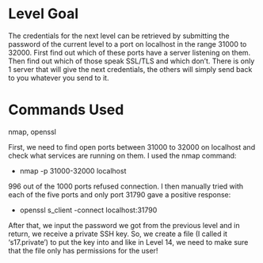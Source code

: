 # Level Goal
The credentials for the next level can be retrieved by submitting the password of the current level to a port on localhost in the range 31000 to 32000. First find out which of these ports have a server listening on them. Then find out which of those speak SSL/TLS and which don’t. There is only 1 server that will give the next credentials, the others will simply send back to you whatever you send to it.

# Commands Used
nmap, openssl

First, we need to find open ports between 31000 to 32000 on localhost and check what services are running on them. I used the nmap command:

* nmap -p 31000-32000 localhost

996 out of the 1000 ports refused connection. I then manually tried with each of the five ports and only port 31790 gave a positive response:

* openssl s_client -connect localhost:31790

After that, we input the password we got from the previous level and in return, we receive a private SSH key. So, we create a file (I called it ‘s17.private’) to put the key into and like in Level 14, we need to make sure that the file only has permissions for the user!

